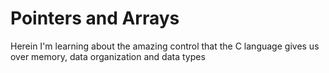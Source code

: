 # Pointers and Arrays

Herein I'm learning about the amazing control that the C language gives us over memory, data organization and data types
